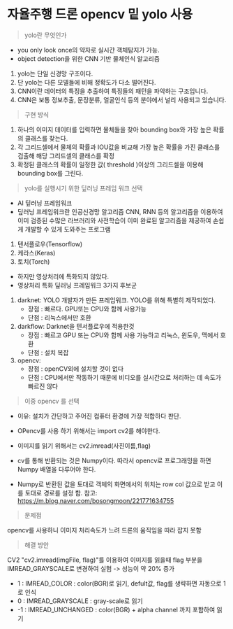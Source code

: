 # 자율주행 드론 opencv 밑 yolo 사용 

> yolo란 무엇인가

- you only look once의 약자로 실시간 객체탐지가 가능.
- object detection을 위한 CNN 기반 물체인식 알고리즘

1. yolo는 단일 신경망 구조이다.
2. 단 yolo는 다른 모델들에 비해 정확도가 다소 떨어진다.
3. CNN이란 데이터의 특징을 추출하여 특징들의 패턴을 파악하는 구조입니다.
4. CNN은 보통 정보추출, 문장분류, 얼굴인식 등의 분야에서 널리 사용되고 있습니다.

> 구현 방식

1. 하나의 이미지 데이터를 입력하면 물체들을 찾아 bounding box와 가장 높은 확률의 클래스를 찾는다.
2.  각 그리드셀에서 물체의 확률과 IOU값을 비교해 가장 높은 확률을 가진 클래스를 검출해 해당 그리드셀의 클래스를 확정
3.  확정된 클래스의 확률이 일정한 값( threshold )이상의 그리드셀을 이용해 bounding box를 그린다.

> yolo를 실행시기 위한 딮러닝 프레임 워크 선택

- AI 딮러닝 프레임워크
- 딮러닝 프레임워크란 
인공신경망 알고리즘 CNN, RNN 등의 알고리즘을 이용하여 이미 검증된 수많은 라브러리와 사전학습이 
이미 완료된 알고리즘을 제공하여 손쉽게 개발할 수 있게 도와주는 프로그램
1. 텐서플로우(Tensorflow)
2. 케라스(Keras)
3. 토치(Torch)
- 하지만 영상처리에 특화되지 않았다.
- 영상처리 특화 딮러닝 프레임워크 3가지 후보군
1. darknet: YOLO 개발자가 만든 프레임워크. YOLO를 위해 특별히 제작되었다.
   - 장점 : 빠르다. GPU또는 CPU와 함께 사용가능
   - 단점 : 리눅스에서만 호환
2. darkflow: Darknet을 텐서플로우에 적용한것
   - 장점 : 빠르고 GPU 또는 CPU와 함께 사용 가능하고 리눅스, 윈도우, 맥에서 호환
   - 단점 : 설치 복잡
3. opencv:
   -   장점 : openCV외에 설치할 것이 없다
   -   단점 : CPU에서만 작동하기 때문에 비디오를 실시간으로 처리하는 데 속도가 빠르진 않다

> 이중 opencv 를 선택
   - 이유:  설치가 간단하고 주어진 컴퓨터 환경에 가장 적합하다 판단.

- OPencv를 사용 하기 위해서는 import cv2를 해야한다.
- 이미지를 읽기 위해서는 cv2.imread(사진이름,flag)
- cv를 통해 반환되는 것은 Numpy이다. 따라서 opencv로 프로그래밍을 하면 Numpy 배열을 다루어야 한다.
- Numpy로 반환된 값을 토대로 객체의 화면에서의 위치는 row col 값으로 받고 이를 토대로 경로를 설정 함.
참고: https://m.blog.naver.com/bosongmoon/221771634755

> 문제점
> 
opencv를 사용하니 이미지 처리속도가 느려 드론의 움직임을 따라 잡지 못함
 > 해결 방안

 CV2 "cv2.imread(imgFile, flag)"를 이용하여 이미지를 읽을때 flag 부분을 IMREAD_GRAYSCALE로 변경하여 실험 -> 성능이 약 20% 증가

- 1 : IMREAD_COLOR : color(BGR)로 읽기, defult값, flag를 생략하면 자동으로 1로 인식
- 0 : IMREAD_GRAYSCALE : gray-scale로 읽기
- -1 : IMREAD_UNCHANGED : color(BGR) + alpha channel 까지 포함하여 읽기